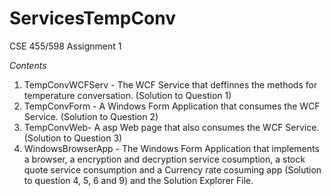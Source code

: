 ServicesTempConv
================

CSE 455/598 Assignment 1

_Contents_

 1) TempConvWCFServ - The WCF Service that deffinnes the methods for temperature conversation. (Solution to Question 1)
 2) TempConvForm - A Windows Form Application that consumes the WCF Service. (Solution to Question 2)
 3) TempConvWeb- A asp Web page that also consumes the WCF Service. (Solution to Question 3)
 4) WindowsBrowserApp - The Windows Form Application that implements a browser, a encryption and decryption service cosumption, a stock quote service consumption and a Currency rate cosuming app (Solution to question 4, 5, 6 and 9) and the Solution Explorer File.
